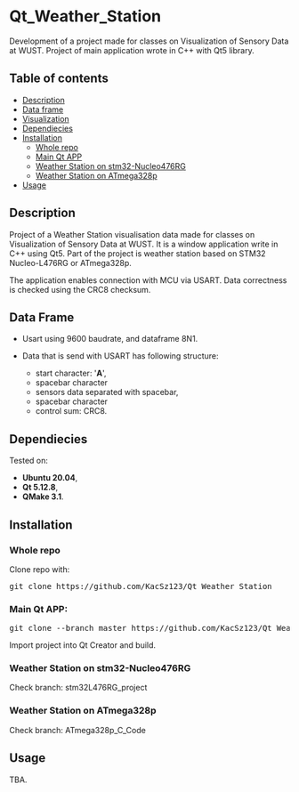 ##
# Qt_Weather_Station
Development of a project made for classes on Visualization of Sensory Data at WUST. Project of main application wrote in C++ with Qt5 library.

## Table of contents
<!-- - [costam](#costam) -->
- [Description](#description)
- [Data frame](#data-frame)
- [Visualization](#peripherials)
- [Dependiecies](#dependiecies)
- [Installation](#installation)
    - [Whole repo](#whole-repo)
    - [Main Qt APP](#main-qt-app)
    - [Weather Station on stm32-Nucleo476RG](#weather-station-on-stm32-nucleo476rg)
    - [Weather Station on ATmega328p](#weather-station-on-atmega328p)
- [Usage](#usage)

    
<!-- - [](#) -->

<!-- ## costam -->

## Description 
Project of a Weather Station visualisation data made for classes on Visualization of Sensory Data at WUST. It is a window application write in C++ using Qt5. Part of the project is weather station based on STM32 Nucleo-L476RG or ATmega328p. 

The application enables connection with MCU via USART. Data correctness is checked using the CRC8 checksum.


<!-- <sup>[1]</sup>, rain density<sup>[1]</sup>.  -->
<!-- <i><sup>[1]</sup> Based on Analog to Digital Converter.</i> -->

## Data Frame
- Usart using 9600 baudrate, and dataframe 8N1.

- Data that is send with USART has following structure: 
  - start character: '**A**',
  - spacebar character
  - sensors data separated with spacebar,
  - spacebar character
  - control sum: CRC8.



## Dependiecies
Tested on:
- **Ubuntu 20.04**,
- **Qt 5.12.8**,
- **QMake 3.1**.


## Installation
### Whole repo
Clone repo with:
 <pre>git clone https://github.com/KacSz123/Qt_Weather_Station</pre>

### Main Qt APP:
 <pre>git clone --branch master https://github.com/KacSz123/Qt_Weather_Station</pre>
 Import project into Qt Creator and build.


### Weather Station on stm32-Nucleo476RG
 Check branch: stm32L476RG_project

### Weather Station on ATmega328p
Check branch: ATmega328p_C_Code


## Usage 
TBA.